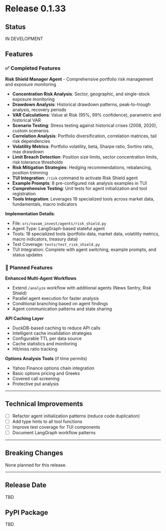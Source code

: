# Release 0.1.33

## Status
IN DEVELOPMENT

## Features

### ✅ Completed Features

**Risk Shield Manager Agent** - Comprehensive portfolio risk management and exposure monitoring
- **Concentration Risk Analysis**: Sector, geographic, and single-stock exposure monitoring
- **Drawdown Analysis**: Historical drawdown patterns, peak-to-trough analysis, recovery periods
- **VAR Calculations**: Value at Risk (95%, 99% confidence), parametric and historical VAR
- **Scenario Testing**: Stress testing against historical crises (2008, 2020), custom scenarios
- **Correlation Analysis**: Portfolio diversification, correlation matrices, tail risk dependencies
- **Volatility Metrics**: Portfolio volatility, beta, Sharpe ratio, Sortino ratio, max drawdown
- **Limit Breach Detection**: Position size limits, sector concentration limits, risk tolerance thresholds
- **Risk Mitigation Strategies**: Hedging recommendations, rebalancing, position trimming
- **TUI Integration**: `/risk` command to activate Risk Shield agent
- **Example Prompts**: 8 pre-configured risk analysis examples in TUI
- **Comprehensive Testing**: Unit tests for agent initialization and tool registration
- **Tools Integration**: Leverages 18 specialized tools across market data, fundamentals, macro indicators

**Implementation Details**:
- File: `src/navam_invest/agents/risk_shield.py`
- Agent Type: LangGraph-based stateful agent
- Tools: 18 specialized tools (portfolio data, market data, volatility metrics, macro indicators, treasury data)
- Test Coverage: `tests/test_risk_shield.py`
- TUI Integration: Complete with agent switching, example prompts, and status updates

### 🚧 Planned Features

**Enhanced Multi-Agent Workflows**
- Extend `/analyze` workflow with additional agents (News Sentry, Risk Shield)
- Parallel agent execution for faster analysis
- Conditional branching based on agent findings
- Agent communication patterns and state sharing

**API Caching Layer**
- DuckDB-based caching to reduce API calls
- Intelligent cache invalidation strategies
- Configurable TTL per data source
- Cache statistics and monitoring
- Hit/miss ratio tracking

**Options Analysis Tools** (if time permits)
- Yahoo Finance options chain integration
- Basic options pricing and Greeks
- Covered call screening
- Protective put analysis

---

## Technical Improvements

- [ ] Refactor agent initialization patterns (reduce code duplication)
- [ ] Add type hints to all tool functions
- [ ] Improve test coverage for TUI components
- [ ] Document LangGraph workflow patterns

---

## Breaking Changes

None planned for this release.

---

## Release Date
TBD

## PyPI Package
TBD
